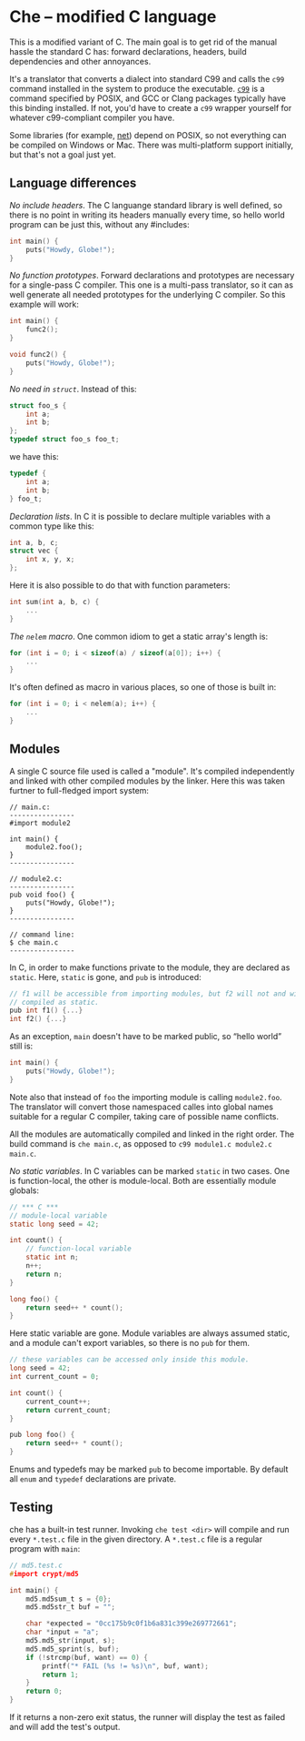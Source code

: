 # Che – modified C language

This is a modified variant of C. The main goal is to get rid of the manual
hassle the standard C has: forward declarations, headers, build dependencies
and other annoyances.

It's a translator that converts a dialect into standard C99 and calls the
`c99` command installed in the system to produce the executable.
[`c99`](http://pubs.opengroup.org/onlinepubs/9699919799//utilities/c99.html)
is a command specified by POSIX, and GCC or Clang packages typically have this
binding installed. If not, you'd have to create a `c99` wrapper yourself for
whatever c99-compliant compiler you have.

Some libraries (for example, [net](lib/os/net.c)) depend on POSIX, so not
everything can be compiled on Windows or Mac. There was multi-platform support
initially, but that's not a goal just yet.

## Language differences

_No include headers_.
The C languange standard library is well defined, so there is no point in
writing its headers manually every time, so hello world program can be just
this, without any #includes:

```c
int main() {
	puts("Howdy, Globe!");
}
```

_No function prototypes_.
Forward declarations and prototypes are necessary for a single-pass C compiler.
This one is a multi-pass translator, so it can as well generate all needed
prototypes for the underlying C compiler. So this example will work:

```c
int main() {
	func2();
}

void func2() {
	puts("Howdy, Globe!");
}
```

_No need in `struct`_.
Instead of this:

```c
struct foo_s {
	int a;
	int b;
};
typedef struct foo_s foo_t;
```

we have this:

```c
typedef {
	int a;
	int b;
} foo_t;
```

_Declaration lists_.
In C it is possible to declare multiple variables with a common type like this:

```c
int a, b, c;
struct vec {
	int x, y, x;
};
```

Here it is also possible to do that with function parameters:

```c
int sum(int a, b, c) {
	...
}
```

_The `nelem` macro_.
One common idiom to get a static array's length is:

```c
for (int i = 0; i < sizeof(a) / sizeof(a[0]); i++) {
	...
}
```

It's often defined as macro in various places, so one of those is built in:

```c
for (int i = 0; i < nelem(a); i++) {
	...
}
```

## Modules

A single C source file used is called a "module". It's compiled independently
and linked with other compiled modules by the linker. Here this was taken
furtner to full-fledged import system:

    // main.c:
    ----------------
    #import module2

    int main() {
    	module2.foo();
    }
    ----------------

    // module2.c:
    ----------------
    pub void foo() {
    	puts("Howdy, Globe!");
    }
    ----------------

    // command line:
    $ che main.c
    ----------------

In C, in order to make functions private to the module, they are declared as
`static`. Here, `static` is gone, and `pub` is introduced:

```c
// f1 will be accessible from importing modules, but f2 will not and will be
// compiled as static.
pub int f1() {...}
int f2() {...}
```

As an exception, `main` doesn't have to be marked public, so “hello world” still is:

```c
int main() {
	puts("Howdy, Globe!");
}
```

Note also that instead of `foo` the importing module is calling `module2.foo`.
The translator will convert those namespaced calles into global names suitable
for a regular C compiler, taking care of possible name conflicts.

All the modules are automatically compiled and linked in the right order.
The build command is `che main.c`, as opposed to `c99 module1.c module2.c main.c`.

_No static variables_.
In C variables can be marked `static` in two cases. One is function-local,
the other is module-local. Both are essentially module globals:

```c
// *** C ***
// module-local variable
static long seed = 42;

int count() {
	// function-local variable
	static int n;
	n++;
	return n;
}

long foo() {
	return seed++ * count();
}
```

Here static variable are gone. Module variables are always assumed static,
and a module can't export variables, so there is no `pub` for them.

```c
// these variables can be accessed only inside this module.
long seed = 42;
int current_count = 0;

int count() {
	current_count++;
	return current_count;
}

pub long foo() {
	return seed++ * count();
}
```

Enums and typedefs may be marked `pub` to become importable.
By default all `enum` and `typedef` declarations are private.

## Testing

che has a built-in test runner.
Invoking `che test <dir>` will compile and run every `*.test.c` file in the given directory.
A `*.test.c` file is a regular program with `main`:

```c
// md5.test.c
#import crypt/md5

int main() {
	md5.md5sum_t s = {0};
	md5.md5str_t buf = "";

	char *expected = "0cc175b9c0f1b6a831c399e269772661";
	char *input = "a";
	md5.md5_str(input, s);
	md5.md5_sprint(s, buf);
	if (!strcmp(buf, want) == 0) {
		printf("* FAIL (%s != %s)\n", buf, want);
		return 1;
	}
	return 0;
}

```

If it returns a non-zero exit status, the runner will display the test as failed and will add the test's output.
